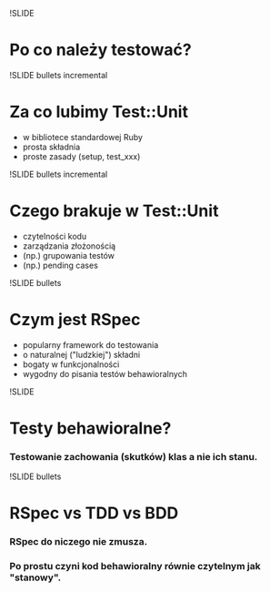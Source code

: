 !SLIDE

# Po co należy testować? #


!SLIDE bullets incremental

# Za co lubimy Test::Unit

* w bibliotece standardowej Ruby
* prosta składnia
* proste zasady (setup, test_xxx)


!SLIDE bullets incremental

# Czego brakuje w Test::Unit

* czytelności kodu
* zarządzania złożonością
* (np.) grupowania testów
* (np.) pending cases


!SLIDE bullets

# Czym jest RSpec

* popularny framework do testowania
* o naturalnej ("ludzkiej") składni
* bogaty w funkcjonalności
* wygodny do pisania testów behawioralnych


!SLIDE

# Testy behawioralne?

### Testowanie zachowania (skutków) klas a nie ich stanu.


!SLIDE bullets

# RSpec vs TDD vs BDD

### RSpec do niczego nie zmusza.
### Po prostu czyni kod behawioralny równie czytelnym jak "stanowy".